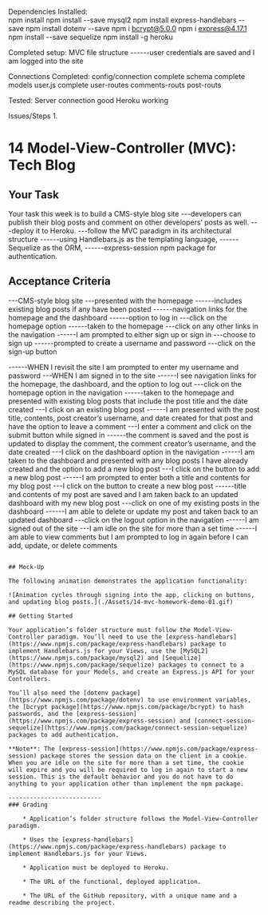 Dependencies Installed:  
npm install
npm install --save mysql2
npm install express-handlebars --save
npm install dotenv --save
npm i bcrypt@5.0.0
npm i express@4.17.1
npm install --save sequelize
npm install -g heroku

Completed setup:
MVC file structure
------user credentials are saved and I am logged into the site

Connections Completed:
config/connection complete
schema complete
models user.js complete
user-routes
comments-routs
post-routs

Tested:
Server connection good
Heroku working


Issues/Steps
1. 



# 14 Model-View-Controller (MVC): Tech Blog

## Your Task

Your task this week is to build a CMS-style blog site
---developers can publish their blog posts and comment on other developers’ posts as well. 
---deploy it to Heroku. 
---follow the MVC paradigm in its architectural structure
------using Handlebars.js as the templating language, 
------Sequelize as the ORM, 
------express-session npm package for authentication.


## Acceptance Criteria
---CMS-style blog site
---presented with the homepage
------includes existing blog posts if any have been posted
------navigation links for the homepage and the dashboard
------option to log in
---click on the homepage option
------taken to the homepage
---click on any other links in the navigation
------I am prompted to either sign up or sign in
---choose to sign up
------prompted to create a username and password
---click on the sign-up button

------WHEN I revisit the site I am prompted to enter my username and password
---WHEN I am signed in to the site
------I see navigation links for the homepage, the dashboard, and the option to log out
---click on the homepage option in the navigation
------taken to the homepage and presented with existing blog posts that include the post title and the date created
---I click on an existing blog post
------I am presented with the post title, contents, post creator’s username, and date created for that post and have the option to leave a comment
---I enter a comment and click on the submit button while signed in
------the comment is saved and the post is updated to display the comment, the comment creator’s username, and the date created
---I click on the dashboard option in the navigation
------I am taken to the dashboard and presented with any blog posts I have already created and the option to add a new blog post
---I click on the button to add a new blog post
------I am prompted to enter both a title and contents for my blog post
---I click on the button to create a new blog post
------title and contents of my post are saved and I am taken back to an updated dashboard with my new blog post
---click on one of my existing posts in the dashboard
------I am able to delete or update my post and taken back to an updated dashboard
---click on the logout option in the navigation
------I am signed out of the site
---I am idle on the site for more than a set time
------I am able to view comments but I am prompted to log in again before I can add, update, or delete comments
```

## Mock-Up

The following animation demonstrates the application functionality:

![Animation cycles through signing into the app, clicking on buttons, and updating blog posts.](./Assets/14-mvc-homework-demo-01.gif) 

## Getting Started

Your application’s folder structure must follow the Model-View-Controller paradigm. You’ll need to use the [express-handlebars](https://www.npmjs.com/package/express-handlebars) package to implement Handlebars.js for your Views, use the [MySQL2](https://www.npmjs.com/package/mysql2) and [Sequelize](https://www.npmjs.com/package/sequelize) packages to connect to a MySQL database for your Models, and create an Express.js API for your Controllers.

You’ll also need the [dotenv package](https://www.npmjs.com/package/dotenv) to use environment variables, the [bcrypt package](https://www.npmjs.com/package/bcrypt) to hash passwords, and the [express-session](https://www.npmjs.com/package/express-session) and [connect-session-sequelize](https://www.npmjs.com/package/connect-session-sequelize) packages to add authentication.

**Note**: The [express-session](https://www.npmjs.com/package/express-session) package stores the session data on the client in a cookie. When you are idle on the site for more than a set time, the cookie will expire and you will be required to log in again to start a new session. This is the default behavior and you do not have to do anything to your application other than implement the npm package.

--------------------------
### Grading

    * Application’s folder structure follows the Model-View-Controller paradigm.

    * Uses the [express-handlebars](https://www.npmjs.com/package/express-handlebars) package to implement Handlebars.js for your Views.

    * Application must be deployed to Heroku.

    * The URL of the functional, deployed application.

    * The URL of the GitHub repository, with a unique name and a readme describing the project.